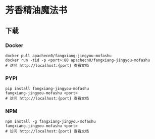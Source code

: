 # 芳香精油魔法书

## 下载

### Docker

```
docker pull apachecn0/fangxiang-jingyou-mofashu
docker run -tid -p <port>:80 apachecn0/fangxiang-jingyou-mofashu
# 访问 http://localhost:{port} 查看文档
```

### PYPI

```
pip install fangxiang-jingyou-mofashu
fangxiang-jingyou-mofashu <port>
# 访问 http://localhost:{port} 查看文档
```

### NPM

```
npm install -g fangxiang-jingyou-mofashu
fangxiang-jingyou-mofashu <port>
# 访问 http://localhost:{port} 查看文档
```